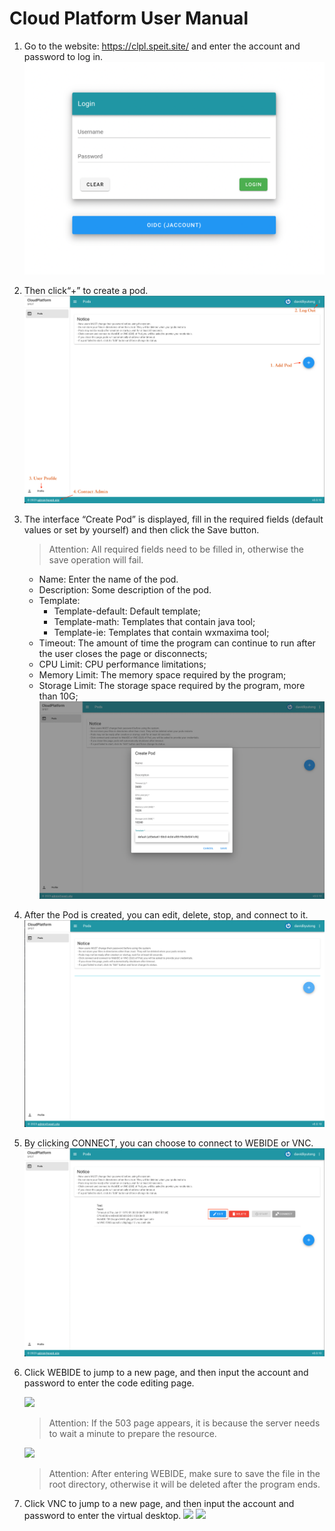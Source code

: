 # Cloud Platform User Manual

1. Go to the website: https://clpl.speit.site/ and enter the account and password to log in.
    ![](./img/user_manual_1.png)
2. Then click“+” to create a pod.
    ![](./img/user_manual_2.png)
3. The interface “Create Pod” is displayed, fill in the required fields (default values or set by yourself) and then click the Save button.

   > Attention: All required fields need to be filled in, otherwise the save operation will fail.

   - Name: Enter the name of the pod.
   - Description: Some description of the pod.
   - Template:
     - Template-default: Default template;
     - Template-math: Templates that contain java tool;
     - Template-ie: Templates that contain wxmaxima tool;
   - Timeout: The amount of time the program can continue to run after the user closes the page or disconnects;
   - CPU Limit: CPU performance limitations;
   - Memory Limit: The memory space required by the program;
   - Storage Limit: The storage space required by the program, more than 10G;
   ![](./img/user_manual_3.png)

4. After the Pod is created, you can edit, delete, stop, and connect to it.
    ![](./img/user_manual_4.png)
5. By clicking CONNECT, you can choose to connect to WEBIDE or VNC.
    ![](./img/user_manual_5.png)
6. Click WEBIDE to jump to a new page, and then input the account and password to enter the code editing page.
    
    ![](./img/user_manual_6_1.png)
    > Attention: If the 503 page appears, it is because the server needs to wait a minute to prepare the resource.

    ![](./img/user_manual_6_2.png)
    > Attention: After entering WEBIDE, make sure to save the file in the root directory, otherwise it will be deleted after the program ends.
    
7. Click VNC to jump to a new page, and then input the account and password to enter the virtual desktop.
    ![](./img/user_manual_7_1.png)
    ![](./img/user_manual_7_2.png)